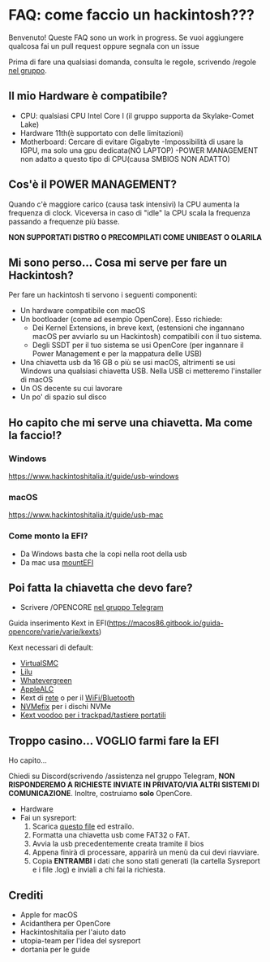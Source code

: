 # FAQ: come faccio un hackintosh???
Benvenuto! Queste FAQ sono un work in progress. Se vuoi aggiungere qualcosa fai un pull request oppure segnala con un issue

Prima di fare una qualsiasi domanda, consulta le regole, scrivendo /regole [nel gruppo](https://t.me/Hackintoshitalia).

## Il mio Hardware è compatibile?
- CPU: qualsiasi CPU Intel Core I (il gruppo supporta da Skylake-Comet Lake)
- Hardware 11th(è supportato con delle limitazioni) 
- Motherboard: Cercare di evitare Gigabyte 
  -Impossibilità di usare la IGPU, ma solo una gpu dedicata(NO LAPTOP)
  -POWER MANAGEMENT non adatto a questo tipo di CPU(causa SMBIOS NON ADATTO)

## Cos'è il POWER MANAGEMENT?

Quando c'è maggiore carico (causa task intensivi) la CPU aumenta la frequenza di clock. Viceversa in caso di "idle" la CPU scala la frequenza passando a frequenze più basse.

**NON SUPPORTATI DISTRO O PRECOMPILATI COME UNIBEAST O OLARILA**

## Mi sono perso... Cosa mi serve per fare un Hackintosh?
Per fare un hackintosh ti servono i seguenti componenti:
- Un hardware compatibile con macOS
- Un bootloader (come ad esempio OpenCore). Esso richiede:
    - Dei Kernel Extensions, in breve kext, (estensioni che ingannano macOS per avviarlo su un Hackintosh) compatibili con il tuo sistema.
    - Degli SSDT per il tuo sistema se usi OpenCore (per ingannare il Power Management e per la mappatura delle USB)
- Una chiavetta usb da 16 GB o più se usi macOS, altrimenti se usi Windows una qualsiasi chiavetta USB. Nella USB ci metteremo l'installer di macOS
- Un OS decente su cui lavorare
- Un po' di spazio sul disco

## Ho capito che mi serve una chiavetta. Ma come la faccio!?
### Windows
https://www.hackintoshitalia.it/guide/usb-windows
### macOS
https://www.hackintoshitalia.it/guide/usb-mac
### Come monto la EFI?
- Da Windows basta che la copi nella root della usb
- Da mac usa [mountEFI](https://github.com/corpnewt/MountEFI)

## Poi fatta la chiavetta che devo fare?
- Scrivere /OPENCORE [nel gruppo Telegram](https://t.me/Hackintoshitalia)

Guida inserimento Kext in EFI(https://macos86.gitbook.io/guida-opencore/varie/varie/kexts)

Kext necessari di default:
- [VirtualSMC](https://github.com/acidanthera/VirtualSMC/releases)
- [Lilu](https://github.com/acidanthera/Lilu/releases)
- [Whatevergreen](https://github.com/acidanthera/WhateverGreen/releases)
- [AppleALC](https://github.com/acidanthera/AppleALC/releases)
- Kext di [rete](https://dortania.github.io/OpenCore-Install-Guide/ktext.html#ethernet) o per il [WiFi/Bluetooth](https://dortania.github.io/OpenCore-Install-Guide/ktext.html#wifi-and-bluetooth)
- [NVMefix](https://github.com/acidanthera/NVMeFix/releases) per i dischi NVMe
- [Kext voodoo per i trackpad/tastiere portatili](https://dortania.github.io/OpenCore-Install-Guide/ktext.html#laptop-specifics) 

## Troppo casino... VOGLIO farmi fare la EFI
Ho capito...

Chiedi su Discord(scrivendo /assistenza nel gruppo Telegram, **NON RISPONDEREMO A RICHIESTE INVIATE IN PRIVATO/VIA ALTRI SISTEMI DI COMUNICAZIONE**. Inoltre, costruiamo **solo** OpenCore.

- Hardware
- Fai un sysreport:
  1. Scarica [questo file](https://github.com/utopia-team/opencore-debug/releases) ed estrailo.
  2. Formatta una chiavetta usb come FAT32 o FAT.
  3. Avvia la usb precedentemente creata tramite il bios 
  4. Appena finirà di processare, apparirà un menù da cui devi riavviare.
  5. Copia **ENTRAMBI** i dati che sono stati generati (la cartella Sysreport e i file .log) e inviali a chi fai la richiesta.

## Crediti
- Apple for macOS
- Acidanthera per OpenCore
- Hackintoshitalia per l'aiuto dato
- utopia-team per l'idea del sysreport
- dortania per le guide
